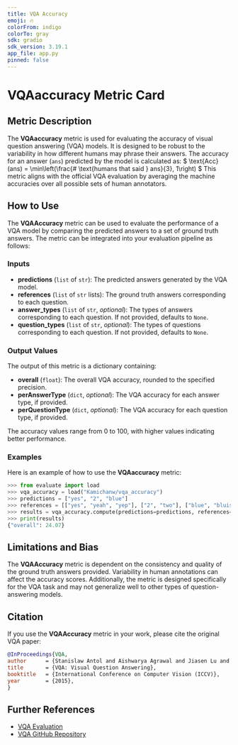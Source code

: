 ```yaml
---
title: VQA Accuracy
emoji: 🔥
colorFrom: indigo
colorTo: gray
sdk: gradio
sdk_version: 3.19.1
app_file: app.py
pinned: false
---
```


# VQAaccuracy Metric Card

## Metric Description
The **VQAaccuracy** metric is used for evaluating the accuracy of visual question answering (VQA) models. It is designed to be robust to the variability in how different humans may phrase their answers. The accuracy for an answer (`ans`) predicted by the model is calculated as:
$ \text{Acc}(ans) = \min\left(\frac{\# \text{humans that said } ans}{3}, 1\right) $
This metric aligns with the official VQA evaluation by averaging the machine accuracies over all possible sets of human annotators.

## How to Use
The **VQAAccuracy** metric can be used to evaluate the performance of a VQA model by comparing the predicted answers to a set of ground truth answers. The metric can be integrated into your evaluation pipeline as follows:

### Inputs
- **predictions** (`list` of `str`): The predicted answers generated by the VQA model.
- **references** (`list` of `str` lists): The ground truth answers corresponding to each question.
- **answer_types** (`list` of `str`, *optional*): The types of answers corresponding to each question. If not provided, defaults to `None`.
- **question_types** (`list` of `str`, *optional*): The types of questions corresponding to each question. If not provided, defaults to `None`.

### Output Values
The output of this metric is a dictionary containing:
- **overall** (`float`): The overall VQA accuracy, rounded to the specified precision.
- **perAnswerType** (`dict`, *optional*): The VQA accuracy for each answer type, if provided.
- **perQuestionType** (`dict`, *optional*): The VQA accuracy for each question type, if provided.

The accuracy values range from 0 to 100, with higher values indicating better performance.

### Examples
Here is an example of how to use the **VQAaccuracy** metric:

```python
>>> from evaluate import load
>>> vqa_accuracy = load("Kamichanw/vqa_accuracy")
>>> predictions = ["yes", "2", "blue"]
>>> references = [["yes", "yeah", "yep"], ["2", "two"], ["blue", "bluish"]]
>>> results = vqa_accuracy.compute(predictions=predictions, references=references)
>>> print(results)
{"overall": 24.07}
```

## Limitations and Bias
The **VQAAccuracy** metric is dependent on the consistency and quality of the ground truth answers provided. Variability in human annotations can affect the accuracy scores. Additionally, the metric is designed specifically for the VQA task and may not generalize well to other types of question-answering models.

## Citation
If you use the **VQAAccuracy** metric in your work, please cite the original VQA paper:

```bibtex
@InProceedings{VQA,
author      = {Stanislaw Antol and Aishwarya Agrawal and Jiasen Lu and Margaret Mitchell and Dhruv Batra and C. Lawrence Zitnick and Devi Parikh},
title       = {VQA: Visual Question Answering},
booktitle   = {International Conference on Computer Vision (ICCV)},
year        = {2015},
}
```

## Further References
- [VQA Evaluation](https://visualqa.org/evaluation.html)
- [VQA GitHub Repository](https://github.com/GT-Vision-Lab/VQA)